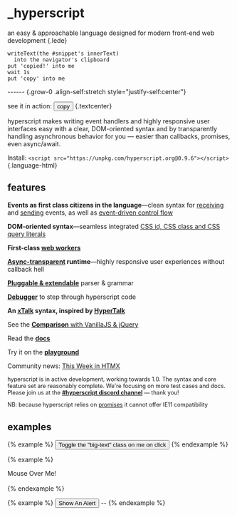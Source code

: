 
<div id="intro-to-hyperscript">

# _hyperscript

an easy & approachable language designed for modern front-end web development {.lede}

<div id="sample" class="box f-switch colwidth-l justify-content:center align-items:center">

<pre class="grow-2"><code class=language-hyperscript>writeText(the #snippet's innerText)
  into the navigator's clipboard
put 'copied!' into me
wait 1s
put 'copy' into me</code></pre>

------ {.grow-0 .align-self:stretch style="justify-self:center"}

see it in action: <button class="btn primary" _="on click
writeText(the #snippet's innerText) into the navigator's clipboard
put 'copied!' into me
wait 1s
put 'copy' into me">
copy
</button>
{.textcenter}

</div>
</div>

hyperscript makes writing event handlers and highly
responsive user interfaces easy with a clear, DOM-oriented syntax and by transparently
 handling asynchronous behavior for you &mdash; easier than callbacks, promises, even async/await.

Install: `<script src="https://unpkg.com/hyperscript.org@0.9.6"></script>`{.language-html}


## features

<div id="features-list" class="textcolumns">

**Events as first class citizens in the language**&mdash;clean syntax for
[receiving](/features/on) and [sending](/commands/send) events, as well as
[event-driven control flow](docs/#event-control-flow)

**DOM-oriented syntax**&mdash;seamless integrated [CSS id, CSS class and CSS
query literals](https://hyperscript.org/expressions/#css)

**First-class [web workers](/docs#workers)**

**[Async-transparent](/docs#async) runtime**&mdash;highly responsive user
experiences without callback hell

**[Pluggable & extendable](/docs/#extending)** parser & grammar

**[Debugger](/docs#debugging)** to step through hyperscript code

**An [xTalk](https://en.wikipedia.org/wiki/XTalk) syntax, inspired by [HyperTalk](https://hypercard.org/HyperTalk%20Reference%202.4.pdf)**

See the [**Comparison** with VanillaJS & jQuery](/comparison)

Read the [**docs**](/docs)

Try it on the [**playground**](/playground)

Community news: [This Week in HTMX](https://thisweek.htmx.org)

</div>

<aside class="box warn crowded color" style="font-size: .9em; --rhythm: 1em;">

hyperscript is in active development, working towards 1.0. The syntax and core
feature set are reasonably complete. We're focusing on more test cases and
docs. Please join us at the
<a style="font-weight: bold" href="https://htmx.org/discord">#hyperscript discord channel</a>
&mdash; thank you!

NB: because hyperscript relies on
[promises](https://caniuse.com/?search=Promise) it cannot offer IE11
compatibility

</aside>

## examples

{% example %}
<button _="on click toggle .big-text">
  Toggle the "big-text" class on me on click
</button>
{% endexample %}

<style>
button.big-text {
  font-size: 2em;
}
</style>

{% example %}
<div _="on mouseenter toggle .visible on #help until mouseleave">
  Mouse Over Me!
</div>
<div id="help"> I'm a helpful message!</div>
{% endexample %}

<style>
#help {
  opacity: 0;
}
#help.visible {
  opacity: 1;
  transition: opacity 200ms ease-in;
}
</style>

{% example %}
<button _="on click
             call alert('OK, Going to put the current date into the output!')
             make a Date then put it into the next <output/>">
  Show An Alert
</button>
<output>--</output>
{% endexample %}
